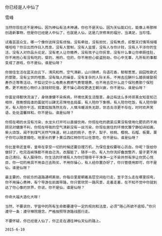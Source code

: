 你已经是人中仙了

雪峰


    当然你现在还不是神仙，因为神仙有法术神通，你也不是天仙，因为天仙能幻化，能像上帝那样创造新事物，但是你已经是人中仙了，也就是人仙，这是几世修来的福分，当满足，当珍惜。

    试看芸芸众生，哪一个像你这样没有烦恼，没有牵挂，没有担忧，没有焦虑，却整天打情骂俏嘻嘻哈哈？你日出而作日入而息，没有人管制，没有人监督，没有人与你计较，没有人干涉你的生活，没有人对你品头论足，没有老人让你赡养，没有孩子让你抚育，没有什么事让你牵肠挂肚，你不用担心有没有吃的，穿的，用的，住的，你不用担心偷盗抢劫，你心中无事，凡所有的事都变成了游戏，你不是仙，谁是仙呀？

    你居住生活在蓝天白云下，清风和煦，空气清新，山川锦绣，鸟语花香，郁郁葱葱，田园牧歌式的景致，没有尘世的喧嚣，没有恼人的噪音，没有复杂的人际关系，不用去应酬什么婚丧嫁娶祝寿乔迁等等活动，不惦记交什么电费水费燃气费管理费，也不用去交什么这个保险费那个保险费，更不用担心物价上涨钱财贬值，更不操心政权更迭王朝兴衰，你不是仙，谁是仙呀？

    你富足得都快流油了，身体康健不染疾病，环境优美生活惬意，身边有这么多帅哥美女知音知己相伴，夜晚想捣谁的蛋就可以肆无忌惮地去捣蛋，有人陪你下象棋，有人陪你吃饭，有人陪你聊天，有人陪你干活，寂寞孤独荡然无存，人情冷暖消失无踪，世态炎凉更不存在，时时欢声笑语，处处温馨祥和，你不是仙，谁是仙呀？

    你现在喝的水没有污染，水龙头打开可以直接饮用，你现在吃的蔬菜瓜果没有使用化肥农药不用顾忌对健康不利，你现在呼吸的空气清新没有一丝污染，你现在居住的环境优雅宁静如诗如画，柴火烧饭，闻不到煤气天然气味道，树上结的桃子、杏子、梨子、核桃、樱桃、石榴、板栗、栗子你可以随意摘吃，地里长的萝卜黄瓜西红柿你可以任意吃，你不是仙，谁是仙呀？

    你比皇帝还皇帝，皇帝在享受一切的时候还要日理万机，为保住皇权要呕心沥血，你呢？饭给你做好了，吃完连碗筷都不用自己洗，衣服脏了，随手一扔，有人为你洗好叠放整齐，屋子更不用自己清扫，有人服侍你，你生活的环境有人为你打理得干干净净一尘不染井然有序让你赏心悦目，你一切的用具不用自己去购买，不用你操心，有人给你置办好了，你只管使用即可，你不是仙，谁是仙呀？

    最主要的，你前方的道路通明美丽，你每日里是朝着高层空间在行走，至于怎么走在哪里拐弯，你不用操心费神，有个导游在前面带路，你只管欣赏一路风景，走着走着，在不知不觉中你就到达了你心像的世界，你说，你不是仙，谁是仙呀？

    你命大福大造化大呀！

    当然，不要说你，宇宙中的所有生命都要遵守一定的规则和法度，必须“随心所欲不逾矩，”你只遵守一条：遵守禅院理念，严格按照导游路线图行走。

    不要怀疑，你已经是人仙了，你正走在通往神仙天仙的路上。

    2015-6-10



